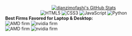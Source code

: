 
<div align="center">
  <a href="https://github.com/dianzimofashi">
    <img src="https://github-readme-stats.zohan.tech/api?username=dianzimofashi&show_icons=true&hide=contribs,prs&include_all_commits=true&bg_color=30,fcb590,e46454&title_color=fff&text_color=fff&icon_color=fff" alt="dianzimofashi's GitHub Stats" />
  </a>
</div>
<div align="center">
  <img src="https://img.shields.io/badge/HTML5-E34F26.svg?logo=html5&logoColor=white" alt="HTML5">
  <img src="https://img.shields.io/badge/CSS3-1572B6.svg?logo=css3&logoColor=white" alt="CSS3">
  <img src="https://img.shields.io/badge/JavaScript-323330.svg?logo=javascript&logoColor=F7DF1E" alt="JavaScript">
  <img src="https://img.shields.io/badge/Python-14354C.svg?logo=python&logoColor=blue" alt="Python">
</div>
<div>
	<div>
		<b>Best Firms Favored for Laptop & Desktop:</b>
	</div>
	<img src="https://img.shields.io/badge/AMD-Ryzen7 5800H-ED1C24.svg?logo=amd&logoColor=white" alt="AMD firm">
	<img src="https://img.shields.io/badge/NVIDIA-RTX3050Laptop-76B900.svg?logo=nvidia&logoColor=green" alt="nvidia firm">
</div>
<div>
	<img src="https://img.shields.io/badge/AMD-Ryzen7 9700X-ED1C24.svg?logo=amd&logoColor=white" alt="AMD firm">
 	<img src="https://img.shields.io/badge/NVIDIA-TITAN V-76B900.svg?logo=nvidia&logoColor=green" alt="nvidia firm">

	
</div>
